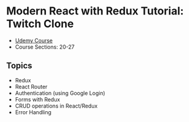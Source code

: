 # Modern React with Redux Tutorial: Twitch Clone
- [Udemy Course](https://www.udemy.com/course/react-redux/)
- Course Sections: 20-27

## Topics
* Redux
* React Router
* Authentication (using Google Login)
* Forms with Redux
* CRUD operations in React/Redux
* Error Handling
